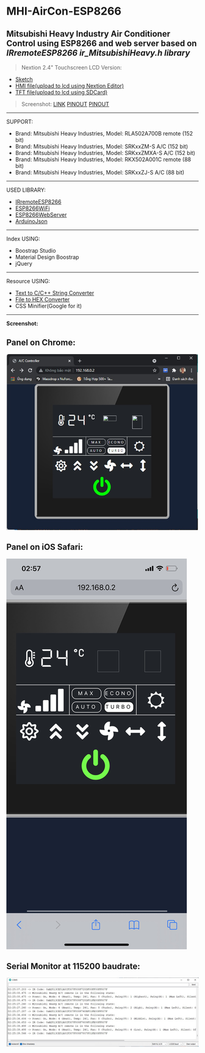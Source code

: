 # MHI-AirCon-ESP8266

## Mitsubishi Heavy Industry Air Conditioner Control using ESP8266 and web server based on *IRremoteESP8266 ir_MitsubishiHeavy.h library*

> Nextion 2.4" Touchscreen LCD Version:
- [Sketch](https://github.com/KD-MM2/MHI-AirCon-ESP8266/blob/main/Nextion-2.4-Touch-LCD_VERSION.ino)
-  [HMI file(upload to lcd using Nextion Editor)](https://github.com/KD-MM2/MHI-AirCon-ESP8266/blob/main/Nextion-2.4-Touch-LCD_VERSION.HMI)
- [TFT file(upload to lcd using SDCard)](https://github.com/KD-MM2/MHI-AirCon-ESP8266/blob/main/Nextion-2.4-Touch-LCD_VERSION.tft)

> Screenshot:
> [LINK](https://raw.githubusercontent.com/KD-MM2/MHI-AirCon-ESP8266/main/screenshot/FE18F70C-FF6D-496E-B476-792CF7180F55.jpeg)
> [PINOUT](https://raw.githubusercontent.com/KD-MM2/MHI-AirCon-ESP8266/main/screenshot/CE7C7288-B2BD-46DD-BD1F-F21ADC1D2F00.jpeg)
> [PINOUT](https://raw.githubusercontent.com/KD-MM2/MHI-AirCon-ESP8266/main/screenshot/6909BD9E-6AC5-41F6-A780-90C98D11C288.jpeg)
---
SUPPORT:
- Brand: Mitsubishi Heavy Industries,  Model: RLA502A700B remote (152 bit)
- Brand: Mitsubishi Heavy Industries,  Model: SRKxxZM-S A/C (152 bit)
- Brand: Mitsubishi Heavy Industries,  Model: SRKxxZMXA-S A/C (152 bit)
- Brand: Mitsubishi Heavy Industries,  Model: RKX502A001C remote (88 bit)
- Brand: Mitsubishi Heavy Industries,  Model: SRKxxZJ-S A/C (88 bit)

---
USED LIBRARY: 
 - [IRremoteESP8266](https://github.com/crankyoldgit/IRremoteESP8266)
 -  [ESP8266WiFi](https://github.com/esp8266/Arduino/tree/master/libraries/ESP8266WiFi)
 - [ESP8266WebServer](https://github.com/esp8266/Arduino/tree/master/libraries/ESP8266WebServer)
 - [ArduinoJson](https://github.com/bblanchon/ArduinoJson)

---
Index USING:
 - Boostrap Studio
 - Material Design Boostrap
 - jQuery
---
Resource USING:
 - [Text to C/C++ String Converter](https://tomeko.net/online_tools/cpp_text_escape.php?lang=en)
 - [File to HEX Converter](https://tomeko.net/online_tools/file_to_hex.php?lang=en)
 - CSS Minifier(Google for it)
 ---
 **Screenshot:**
 

## Panel on Chrome:

![enter image description here](https://raw.githubusercontent.com/KD-MM2/MHI-AirCon-ESP8266/main/screenshot/panel.jpg)





## Panel on iOS Safari:

![enter image description here](https://raw.githubusercontent.com/KD-MM2/MHI-AirCon-ESP8266/main/screenshot/panel_on_ios.jpg)


## Serial Monitor at 115200 baudrate:

![enter image description here](https://raw.githubusercontent.com/KD-MM2/MHI-AirCon-ESP8266/main/screenshot/terminal.jpg)
